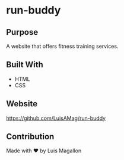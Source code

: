 # run-buddy

## Purpose
A website that offers fitness training services.

## Built With
* HTML
* CSS

## Website
https://github.com/LuisAMag/run-buddy

## Contribution
Made with ❤️ by Luis Magallon
